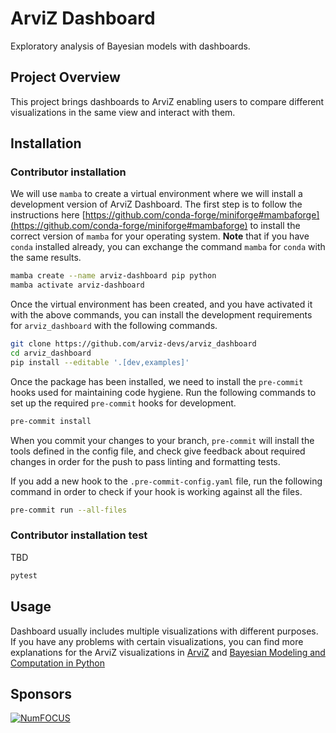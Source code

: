 # ArviZ Dashboard

Exploratory analysis of Bayesian models with dashboards.

## Project Overview

This project brings dashboards to ArviZ enabling users to compare different visualizations in the
same view and interact with them.

## Installation

### Contributor installation

We will use `mamba` to create a virtual environment where we will install a development version of
ArviZ Dashboard. The first step is to follow the instructions here
[https://github.com/conda-forge/miniforge#mambaforge](https://github.com/conda-forge/miniforge#mambaforge)
to install the correct version of `mamba` for your operating system. **Note** that if you have
`conda` installed already, you can exchange the command `mamba` for `conda` with the same results.

```bash
mamba create --name arviz-dashboard pip python
mamba activate arviz-dashboard
```

Once the virtual environment has been created, and you have activated it with the above commands,
you can install the development requirements for `arviz_dashboard` with the following commands.

```bash
git clone https://github.com/arviz-devs/arviz_dashboard
cd arviz_dashboard
pip install --editable '.[dev,examples]'
```

Once the package has been installed, we need to install the `pre-commit` hooks used for maintaining
code hygiene. Run the following commands to set up the required `pre-commit` hooks for development.

```bash
pre-commit install
```

When you commit your changes to your branch, `pre-commit` will install the tools defined in the
config file, and check give feedback about required changes in order for the push to pass linting
and formatting tests.

If you add a new hook to the `.pre-commit-config.yaml` file, run the following command in order to
check if your hook is working against all the files.

```bash
pre-commit run --all-files
```

### Contributor installation test

TBD

```bash
pytest
```

## Usage

Dashboard usually includes multiple visualizations with different purposes. If you have any problems
with certain visualizations, you can find more explanations for the ArviZ visualizations in
[ArviZ](https://arviz-devs.github.io/arviz/examples/index.html) and
[Bayesian Modeling and Computation in Python](https://bayesiancomputationbook.com/welcome.html)

## Sponsors

[![NumFOCUS](https://www.numfocus.org/wp-content/uploads/2017/07/NumFocus_LRG.png)](https://numfocus.org)
